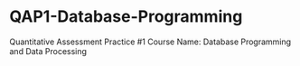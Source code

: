 # QAP1-Database-Programming
Quantitative Assessment Practice #1 Course Name: Database Programming and Data Processing
